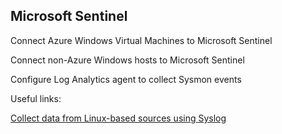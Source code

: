 Microsoft Sentinel
-------
Connect Azure Windows Virtual Machines to Microsoft Sentinel

Connect non-Azure Windows hosts to Microsoft Sentinel

Configure Log Analytics agent to collect Sysmon events

Useful links:

[Collect data from Linux-based sources using Syslog](https://learn.microsoft.com/en-us/azure/sentinel/connect-syslog)
